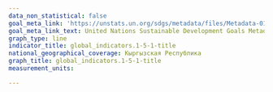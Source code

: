```yaml
---
data_non_statistical: false
goal_meta_link: 'https://unstats.un.org/sdgs/metadata/files/Metadata-01-05-01.pdf'
goal_meta_link_text: United Nations Sustainable Development Goals Metadata (PDF 224 KB)
graph_type: line
indicator_title: global_indicators.1-5-1-title
national_geographical_coverage: Кыргызская Республика
graph_title: global_indicators.1-5-1-title
measurement_units: 

---
```

